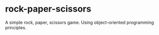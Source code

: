 # rock-paper-scissors
 A simple rock, paper, scissors game. Using object-oriented programming principles.
